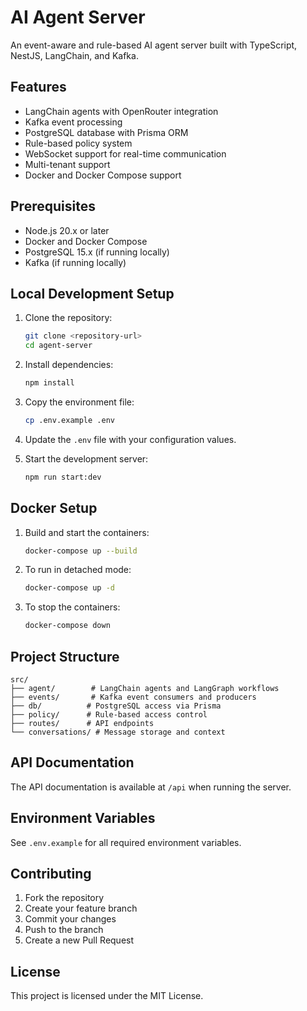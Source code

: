 # AI Agent Server

An event-aware and rule-based AI agent server built with TypeScript, NestJS, LangChain, and Kafka.

## Features

- LangChain agents with OpenRouter integration
- Kafka event processing
- PostgreSQL database with Prisma ORM
- Rule-based policy system
- WebSocket support for real-time communication
- Multi-tenant support
- Docker and Docker Compose support

## Prerequisites

- Node.js 20.x or later
- Docker and Docker Compose
- PostgreSQL 15.x (if running locally)
- Kafka (if running locally)

## Local Development Setup

1. Clone the repository:
   ```bash
   git clone <repository-url>
   cd agent-server
   ```

2. Install dependencies:
   ```bash
   npm install
   ```

3. Copy the environment file:
   ```bash
   cp .env.example .env
   ```

4. Update the `.env` file with your configuration values.

5. Start the development server:
   ```bash
   npm run start:dev
   ```

## Docker Setup

1. Build and start the containers:
   ```bash
   docker-compose up --build
   ```

2. To run in detached mode:
   ```bash
   docker-compose up -d
   ```

3. To stop the containers:
   ```bash
   docker-compose down
   ```

## Project Structure

```
src/
├── agent/        # LangChain agents and LangGraph workflows
├── events/       # Kafka event consumers and producers
├── db/          # PostgreSQL access via Prisma
├── policy/      # Rule-based access control
├── routes/      # API endpoints
└── conversations/ # Message storage and context
```

## API Documentation

The API documentation is available at `/api` when running the server.

## Environment Variables

See `.env.example` for all required environment variables.

## Contributing

1. Fork the repository
2. Create your feature branch
3. Commit your changes
4. Push to the branch
5. Create a new Pull Request

## License

This project is licensed under the MIT License. 